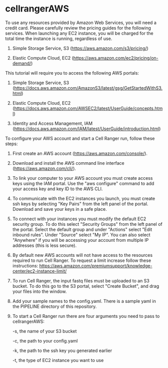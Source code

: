 # cellrangerAWS

To use any resources provided by Amazon Web Services, you will need a credit
card. Please carefully review the pricing guides for the following services.
When launching any EC2 instance, you will be charged for the total time the
instance is running, regardless of use.

1. Simple Storage Service, S3 (https://aws.amazon.com/s3/pricing/)

2. Elastic Compute Cloud, EC2 (https://aws.amazon.com/ec2/pricing/on-demand/)

This tutorial will require you to access the following AWS portals:

1. Simple Storage Service, S3 (https://docs.aws.amazon.com/AmazonS3/latest/gsg/GetStartedWithS3.html)

2. Elastic Compute Cloud, EC2 (https://docs.aws.amazon.com/AWSEC2/latest/UserGuide/concepts.html)

3. Identity and Access Management, IAM (https://docs.aws.amazon.com/IAM/latest/UserGuide/introduction.html)

To configure your AWS account and start a Cell Ranger run, follow these steps:

1. First create an AWS account (https://aws.amazon.com/console/).

2. Download and install the AWS command line interface (https://aws.amazon.com/cli/).

3. To link your computer to your AWS account you must create access keys using
the IAM portal. Use the "aws configure" command to add your access key and 
key ID to the AWS CLI.

4. To communicate with the EC2 instances you launch, you must create ssh keys by
selecting "Key Pairs" from the left panel of the portal. Download and save your
keys in a safe place.

5. To connect with your instances you must modify the default EC2 security
group. To do this select "Security Groups" from the left panel of the portal.
Select the default group and under "Actions" select "Edit inbound rules". Under
"Source" select "My IP". You can also select "Anywhere" if you will be accessing
your account from multiple IP addresses (this is less secure).

6. By default new AWS accounts will not have access to the resources required to
run Cell Ranger. To request a limit increase follow these instructions:
https://aws.amazon.com/premiumsupport/knowledge-center/ec2-instance-limit/

7. To run Cell Ranger, the input fastq files must be uploaded to an S3 bucket.
To do this go to the S3 portal, select "Create Bucket", and drag your files into
the window.

8. Add your sample names to the config.yaml. There is a sample yaml in the
PIPELINE directory of this repository.

9. To start a Cell Ranger run there are four arguments you need to pass to 
cellrangerAWS:

	-s, the name of your S3 bucket

	-c, the path to your config.yaml

	-k, the path to the ssh key you generated earlier

	-t, the type of EC2 instance you want to use


